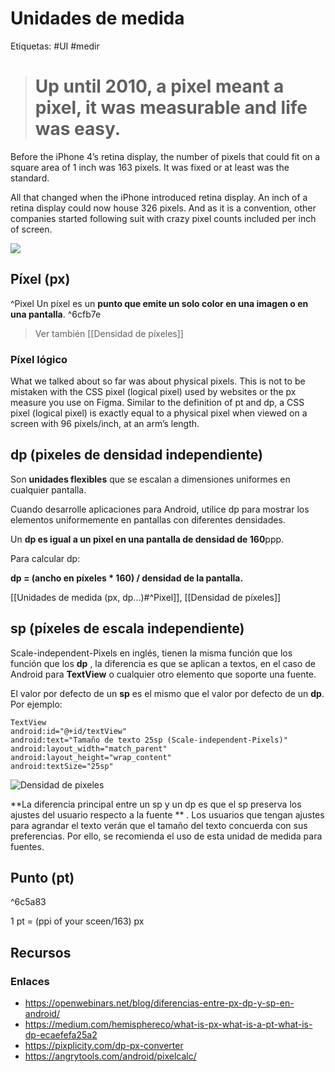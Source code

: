 # Unidades de medida
Etiquetas: #UI #medir 

># Up until 2010, a pixel meant a pixel, it was measurable and life was easy.

Before the iPhone 4’s retina display, the number of pixels that could fit on a square area of 1 inch was 163 pixels. It was fixed or at least was the standard.

All that changed when the iPhone introduced retina display. An inch of a retina display could now house 326 pixels. And as it is a convention, other companies started following suit with crazy pixel counts included per inch of screen.

![](https://miro.medium.com/max/1400/1*B0tdSuVaEaw9Wl-FF4LY_g.png)

## Píxel (px)
^Pixel
Un píxel es un **punto que emite un solo color en una imagen o en una pantalla**. ^6cfb7e

>Ver también [[Densidad de píxeles]]

### Píxel lógico
What we talked about so far was about physical pixels. This is not to be mistaken with the CSS pixel (logical pixel) used by websites or the px measure you use on Figma.
Similar to the definition of pt and dp, a CSS pixel (logical pixel) is exactly equal to a physical pixel when viewed on a screen with 96 pixels/inch, at an arm’s length.

## dp (pixeles de densidad independiente)
Son **unidades flexibles** que se escalan a dimensiones uniformes en cualquier pantalla.

Cuando desarrolle aplicaciones para Android, utilice dp para mostrar los elementos uniformemente en pantallas con diferentes densidades.

Un **dp es igual a un pixel en una pantalla de densidad de 160**ppp. 

Para calcular dp:

**dp = (ancho en píxeles * 160) / densidad de la pantalla.**

[[Unidades de medida (px, dp...)#^Pixel]], [[Densidad de píxeles]]

## sp (píxeles de escala independiente)
Scale-independent-Pixels en inglés, tienen la misma función que los función que los **dp** , la diferencia es que se aplican a textos, en el caso de Android para **TextView** o cualquier otro elemento que soporte una fuente.

El valor por defecto de un **sp** es el mismo que el valor por defecto de un **dp**. Por ejemplo:

```
TextView
android:id="@+id/textView"
android:text="Tamaño de texto 25sp (Scale-independent-Pixels)"
android:layout_width="match_parent"
android:layout_height="wrap_content"
android:textSize="25sp"
```

![Densidad de pixeles](https://dc722jrlp2zu8.cloudfront.net/media/cache/05/70/0570a07a9db969d8a365bd72adb3d94d.webp)

**La diferencia principal entre un sp y un dp es que el sp preserva los ajustes del usuario respecto a la fuente ** . Los usuarios que tengan ajustes para agrandar el texto verán que el tamaño del texto concuerda con sus preferencias. Por ello, se recomienda el uso de esta unidad de medida para fuentes.


## Punto (pt)
^6c5a83

1 pt = (ppi of your sceen/163) px

## Recursos
### Enlaces
- https://openwebinars.net/blog/diferencias-entre-px-dp-y-sp-en-android/
- https://medium.com/hemisphereco/what-is-px-what-is-a-pt-what-is-dp-ecaefefa25a2
- https://pixplicity.com/dp-px-converter
- https://angrytools.com/android/pixelcalc/